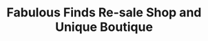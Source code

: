 ---
title: "Fabulous Finds Re-sale Shop and Unique Boutique"
url: /port-charlotte/fabulous-finds-re-sale-shop-and-unique-boutique/
shop: charity
---